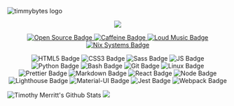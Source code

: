 <div>
  <img src="https://raw.githubusercontent.com/timmybytes/timmybytes-website/gh-pages/img/timmybytes_header.png" alt="timmybytes logo" />
  <p align="center">
    <a href="https://timmybytes.com">
      <img src="https://img.shields.io/website?down_color=red&down_message=offline&up_color=green&up_message=online&url=https%3A%2F%2Ftimmybytes.com" />
    </a>
  </p>
</div>

<p align="center">
  <a href="https://en.wikipedia.org/wiki/Open_source">
    <img src="https://img.shields.io/badge/Open Source-Loves-pink?logo=open-source-initiative" alt="Open Source Badge" />
  </a>
  <a href="https://www.google.com/search?tbm=isch&sxsrf=ALeKk00uuFD9dXWClyallpYc9ymFn3Xbcw:1600710165551&source=hp&biw=1440&bih=871&ei=FeZoX-iOH-WL_Qa0tZmoCQ&q=caffeine&oq=caff&gs_lcp=CgNpbWcQAxgAMgUIABCxAzIFCAAQsQMyBQgAELEDMgIIADICCAAyAggAMgIIADICCAAyAggAMgIIADoICAAQsQMQgwFQ_AhYlQxgxRVoAHAAeACAAZIBiAG3BJIBAzAuNJgBAKABAaoBC2d3cy13aXotaW1n&sclient=img&sfr=vfe">
    <img src="https://img.shields.io/badge/Caffeine-Loves-pink?logo=buy-me-a-coffee" alt="Caffeine Badge" />
  </a>
  <a href="https://open.spotify.com/artist/72RvQ5IlKW2zrVlPuxSr9h">
    <img src="https://img.shields.io/badge/Loud_Music-Yes-success" alt="Loud Music Badge" />
  </a>
  <a href="https://en.wikipedia.org/wiki/Operating_system#Unix_and_Unix-like_operating_systems">
    <img src="https://img.shields.io/badge/*nix_Systems-Love-pink" alt="Nix Systems Badge" />
  </a>
</p>
<p align="center">
  <img src="https://img.shields.io/badge/HTML5-Proficient-success?logo=html5" alt="HTML5 Badge" />
  <img src="https://img.shields.io/badge/CSS3-Proficient-success?logo=css3" alt="CSS3 Badge" />
  <img src="https://img.shields.io/badge/SCSS-Proficient-success?logo=sass" alt="Sass Badge" />
  <img src="https://img.shields.io/badge/JavaScript-Proficient-success?logo=javascript" alt="JS Badge" />
  <img src="https://img.shields.io/badge/Python-Proficient-success?logo=python" alt="Python Badge" />
  <img src="https://img.shields.io/badge/Bash-Proficient-success?logo=gnu-bash" alt="Bash Badge" />
  <img src="https://img.shields.io/badge/Git-Proficient-success?logo=git" alt="Git Badge" />
  <img src="https://img.shields.io/badge/Linux-Proficient-success?logo=linux" alt="Linux Badge" />
  <img src="https://img.shields.io/badge/Prettier-Proficient-success?logo=prettier" alt="Prettier Badge" />
  <img src="https://img.shields.io/badge/Markdown-Proficient-success?logo=markdown" alt="Markdown Badge" />
  
  <img src="https://img.shields.io/badge/React-Comfortable-yellow?logo=react" alt="React Badge" />
  <img src="https://img.shields.io/badge/Node-Comfortable-yellow?logo=node.js" alt="Node Badge" />
  <img src="https://img.shields.io/badge/Lighthouse-Comfortable-yellow?logo=lighthouse" alt="Lighthouse Badge" />
  <img src="https://img.shields.io/badge/Material--UI-Comfortable-yellow?logo=material-ui" alt="Material-UI Badge" />

  <img src="https://img.shields.io/badge/Jest-Learning-orange?logo=jest" alt="Jest Badge" />
  <img src="https://img.shields.io/badge/Webpack-Learning-orange?logo=webpack" alt="Webpack Badge" />
</p>

<p>
  <!-- Made with https://github.com/anuraghazra/github-readme-stats -->
  <img src="https://github-readme-stats.vercel.app/api?username=timmybytes&show_icons=true" alt="Timothy Merritt's Github Stats" />
  <img src="https://github-readme-stats.vercel.app/api/top-langs/?username=timmybytes&layout=compact" />
</p>
